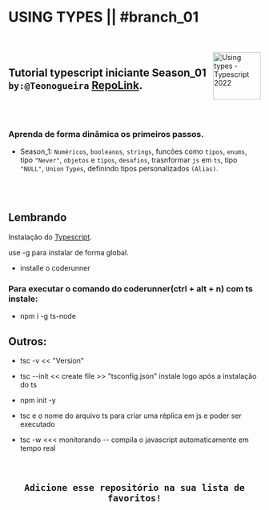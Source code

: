 #  USING TYPES || #branch_01
<br/><br/>
<img src="https://nomadcoders.co/logos/typescript.png" title="Using types - Typescript 2022" align="right" width="95" height="95">


## Tutorial typescript iniciante Season_01 `by:@Teonogueira` [RepoLink].
<br/><br/>
### Aprenda de forma dinâmica os primeiros passos.

*  Season_1:  `Numéricos`, `booleanos`, `strings`, funcões como `tipos`, `enums`, tipo `"Never"`, `objetos` e `tipos`, `desafios`, trasnformar `js` em `ts`, tipo `"NULL"`, `Union` `Types`, definindo tipos personalizados `(Alias)`.

<br/><br/>

## Lembrando

Instalação do [Typescript].

use -g para instalar de forma global.

* installe o coderunner

### Para executar o comando do coderunner(ctrl + alt + n) com ts instale:
* npm i -g ts-node


## Outros:

* tsc -v << "Version"

* tsc --init << create file >> "tsconfig.json" instale logo após a instalação do ts

* npm init -y

* tsc e o nome do arquivo ts para criar uma réplica em js e poder ser executado

* tsc -w <<< monitorando -- compila o javascript automaticamente em tempo real



<br/>



[RepoLink]: https://github.com/TeoNogueira/TypeScript-2022
[Typescript]: https://www.npmjs.com/package/typescript
[Teonogueira]: https://github.com/postcss/sugarss
[Package Control]: https://packagecontrol.io/

## <div align="center">`Adicione esse repositório na sua lista de favoritos!`</div>
